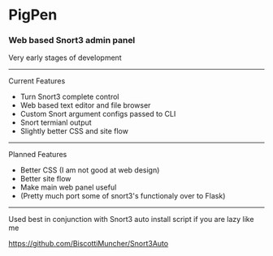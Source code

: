 # PigPen
### Web based Snort3 admin panel

Very early stages of development

--- 
Current Features

- Turn Snort3 complete control
- Web based text editor and file browser
- Custom Snort argument configs passed to CLI
- Snort termianl output
- Slightly better CSS and site flow

--- 
Planned Features

- Better CSS (I am not good at web design)
- Better site flow
- Make main web panel useful
- (Pretty much port some of snort3's functionaly over to Flask)

--- 
Used best in conjunction with Snort3 auto install script if you are lazy like me

https://github.com/BiscottiMuncher/Snort3Auto
